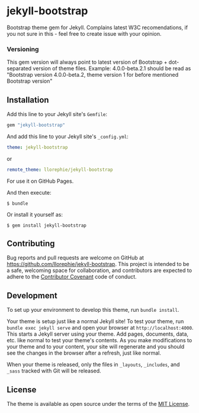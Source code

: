 # jekyll-bootstrap

Bootstrap theme gem for Jekyll. Complains latest W3C recomendations, if you not sure in this - feel free to create issue with your opinion.

### Versioning

This gem version will always point to latest version of Bootstrap + dot-separated version of theme files.
Example: 4.0.0-beta.2.1 should be read as "Bootstrap version 4.0.0-beta.2, theme version 1 for before mentioned Bootstrap version"

## Installation

Add this line to your Jekyll site's `Gemfile`:

```ruby
gem "jekyll-bootstrap"
```

And add this line to your Jekyll site's `_config.yml`:

```yaml
theme: jekyll-bootstrap
```

or

```yaml
remote_theme: llorephie/jekyll-bootstrap
```
For use it on GitHub Pages.

And then execute:

    $ bundle

Or install it yourself as:

    $ gem install jekyll-bootstrap

## Contributing

Bug reports and pull requests are welcome on GitHub at https://github.com/llorephie/jekyll-bootstrap. This project is intended to be a safe, welcoming space for collaboration, and contributors are expected to adhere to the [Contributor Covenant](http://contributor-covenant.org) code of conduct.

## Development

To set up your environment to develop this theme, run `bundle install`.

Your theme is setup just like a normal Jekyll site! To test your theme, run `bundle exec jekyll serve` and open your browser at `http://localhost:4000`. This starts a Jekyll server using your theme. Add pages, documents, data, etc. like normal to test your theme's contents. As you make modifications to your theme and to your content, your site will regenerate and you should see the changes in the browser after a refresh, just like normal.

When your theme is released, only the files in `_layouts`, `_includes`, and `_sass` tracked with Git will be released.

## License

The theme is available as open source under the terms of the [MIT License](https://opensource.org/licenses/MIT).
